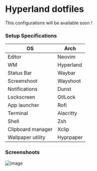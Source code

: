 # Hyperland dotfiles 

This configurations will be available soon ! 



### Setup Specifications

| OS             | Arch            |
|--------------- | --------------- |
| Editor         | Neovim          |
| WM             | Hyperland       |
| Status Bar     | Waybar          |
| Screenshoot    | Wayshoot        |
| Notifications  | Dunst           |
| Lockscreen     | GtlLock         |
| App launcher   | Rofi            |
| Terminal       | Alacritty       |
| Shell          | Zsh             |
| Clipboard manager | Xclip        |
| Wallpaper utility | Hyprpaper    |


### Screenshoots

![image](https://user-images.githubusercontent.com/68311575/192690570-0682289a-905d-4950-810d-f34daad5576e.png)
